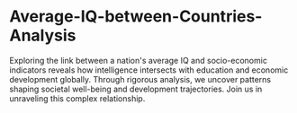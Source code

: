 # Average-IQ-between-Countries-Analysis
Exploring the link between a nation's average IQ and socio-economic indicators reveals how intelligence intersects with education and economic development globally. Through rigorous analysis, we uncover patterns shaping societal well-being and development trajectories. Join us in unraveling this complex relationship.
